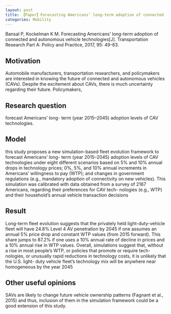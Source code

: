 ```yaml
---
layout: post
title: 【Paper】Forecasting Americans’ long-term adoption of connected and autonomous vehicle technologies
categories: Mobility
---
```


Bansal P, Kockelman K M. Forecasting Americans’ long-term adoption of connected and autonomous vehicle technologies[J]. Transportation Research Part A: Policy and Practice, 2017, 95: 49-63.

## Motivation

Automobile manufacturers, transportation researchers, and policymakers are interested in knowing the future of connected and autonomous vehicles (CAVs). Despite the excitement about CAVs, there is much uncertainty regarding their future. Policymakers,

## Research question

forecast Americans’ long- term (year 2015–2045) adoption levels of CAV technologies.

## Model

this study proposes a new simulation-based fleet evolution framework to forecast Americans’ long- term (year 2015–2045) adoption levels of CAV technologies under eight different scenarios based on 5% and 10% annual drops in technology prices; 0%, 5%, and 10% annual increments in Americans’ willingness to pay (WTP); and changes in government regulations (e.g., mandatory adoption of connectivity on new vehicles). This simulation was calibrated with data obtained from a survey of 2167 Americans, regarding their preferences for CAV tech- nologies (e.g., WTP) and their household’s annual vehicle transaction decisions

## Result

Long-term fleet evolution suggests that the privately held light-duty-vehicle fleet will
have 24.8% Level 4 AV penetration by 2045 if one assumes an annual 5% price drop and constant WTP values (from 2015 forward). This share jumps to 87.2% if one uses a 10% annual rate of decline in prices and a 10% annual rise in WTP values. Overall, simulations suggest that, without a rise in most people’s WTP, or policies that promote or require tech- nologies, or unusually rapid reductions in technology costs, it is unlikely that the U.S. light- duty vehicle fleet’s technology mix will be anywhere near homogeneous by the year 2045

## Other useful opinions

SAVs are likely to change future vehicle ownership patterns (Fagnant et al., 2015) and thus, inclusion of them in the simulation framework could be a good extension of this study.